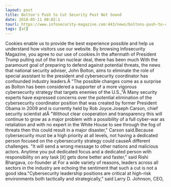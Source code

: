 ```yaml
---
layout: post
title: Bolton's Push to Cut Security Post Not Sound
date: 2018-05-11 00:02:1
tourl: https://www.infosecurity-magazine.com:443/news/boltons-push-to-cut-security-post/
tags: [at]
---
```

Cookies enable us to provide the best experience possible and help us understand how visitors use our website. By browsing Infosecurity Magazine, you agree to our use of cookies.In the aftermath of President Trump pulling out of the Iran nuclear deal, there has been much With the paramount goal of preparing to defend against potential threats, the news that national security adviser, John Bolton, aims to eliminate the role of special assistant to the president and cybersecurity coordinator has confounded industry leaders.Â "The possible changes come as a surprise as Bolton has been considered a supporter of a more vigorous cybersecurity strategy that targets enemies of the U.S.,"Â Many security experts have expressed concerns over the potential elimination of the cybersecurity coordinator position that was created by former President Obama in 2009 and is currently held by Rob Joyce.Joseph Carson, chief security scientist atÂ "Without clear cooperation and transparency this will continue to grow as a major problem with a possibility of a full cyber-war as retaliation and with no expert in the White House to see through the fog of threats then this could result in a major disaster," Carson said.Because cybersecurity must be a high priority at all levels, not having a dedicated person focused on the cybersecurity strategy could causeÂ different challenges. "It will send a wrong message to other nations and malicious actors. Anytime you put dedicated focus and a dedicated person with responsibility on any task [it] gets done better and faster," said Rishi Bhargava, co-founder at For a wide variety of reasons, leaders across all sectors in the industry are echoing the sentiment that such a cut is not a good idea."Cybersecurity leadership positions are critical at high-risk environments both tactically and strategically," said Larry D. Johnson, CEO, 
